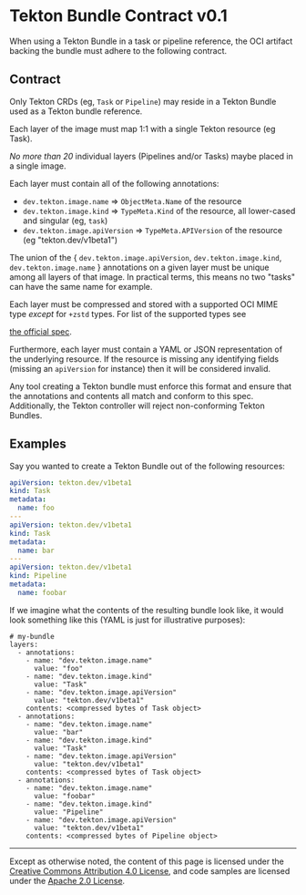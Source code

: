 <!--
---
linkTitle: "Tekton Bundles Contract"
weight: 402
---
-->

# Tekton Bundle Contract v0.1

When using a Tekton Bundle in a task or pipeline reference, the OCI artifact backing the
bundle must adhere to the following contract.

## Contract

Only Tekton CRDs (eg, `Task` or `Pipeline`) may reside in a Tekton Bundle used as a Tekton
bundle reference.

Each layer of the image must map 1:1 with a single Tekton resource (eg Task).

*No more than 20* individual layers (Pipelines and/or Tasks) maybe placed in a single image.

Each layer must contain all of the following annotations:

- `dev.tekton.image.name` => `ObjectMeta.Name` of the resource
- `dev.tekton.image.kind` => `TypeMeta.Kind` of the resource, all lower-cased and singular (eg, `task`)
- `dev.tekton.image.apiVersion` => `TypeMeta.APIVersion` of the resource (eg 
"tekton.dev/v1beta1")  

The union of the { `dev.tekton.image.apiVersion`, `dev.tekton.image.kind`, `dev.tekton.image.name` }
annotations on a given layer must be unique among all layers of that image. In practical terms, this means no two
"tasks" can have the same name for example.

Each layer must be compressed and stored with a supported OCI MIME type *except* for `+zstd` types. For list of the 
supported types see 
<!-- wokeignore:rule=master --> 
[the official spec](https://github.com/opencontainers/image-spec/blob/master/layer.md#zstd-media-types).
 
Furthermore, each layer must contain a YAML or JSON representation of the underlying resource. If the resource is 
missing any identifying fields (missing an `apiVersion` for instance) then it will be considered invalid.

Any tool creating a Tekton bundle must enforce this format and ensure that the annotations and contents all match and
conform to this spec. Additionally, the Tekton controller will reject non-conforming Tekton Bundles.

## Examples

Say you wanted to create a Tekton Bundle out of the following resources: 

```yaml
apiVersion: tekton.dev/v1beta1
kind: Task
metadata:
  name: foo
---
apiVersion: tekton.dev/v1beta1
kind: Task
metadata:
  name: bar
---
apiVersion: tekton.dev/v1beta1
kind: Pipeline
metadata:
  name: foobar
```

If we imagine what the contents of the resulting bundle look like, it would look something like this (YAML is just for 
illustrative purposes):
```
# my-bundle
layers:
  - annotations:
    - name: "dev.tekton.image.name"
      value: "foo"
    - name: "dev.tekton.image.kind"
      value: "Task"
    - name: "dev.tekton.image.apiVersion"
      value: "tekton.dev/v1beta1"
    contents: <compressed bytes of Task object>
  - annotations:
    - name: "dev.tekton.image.name"
      value: "bar"
    - name: "dev.tekton.image.kind"
      value: "Task"
    - name: "dev.tekton.image.apiVersion"
      value: "tekton.dev/v1beta1"
    contents: <compressed bytes of Task object>
  - annotations:
    - name: "dev.tekton.image.name"
      value: "foobar"
    - name: "dev.tekton.image.kind"
      value: "Pipeline"
    - name: "dev.tekton.image.apiVersion"
      value: "tekton.dev/v1beta1"
    contents: <compressed bytes of Pipeline object>
```

---

Except as otherwise noted, the content of this page is licensed under the
[Creative Commons Attribution 4.0 License](https://creativecommons.org/licenses/by/4.0/),
and code samples are licensed under the
[Apache 2.0 License](https://www.apache.org/licenses/LICENSE-2.0).
